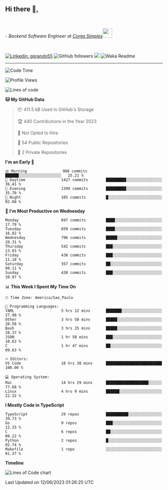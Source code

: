 <h2>Hi there  👋,</h2> </br>

<p><em>- Backend Software Engineer at <a href="https://contasimples.com">Conta Simples</a><img src="https://media.giphy.com/media/WUlplcMpOCEmTGBtBW/giphy.gif" width="30"> 
</em></p></br>


[![Linkedin: gprando55](https://img.shields.io/badge/-gprando55-blue?style=flat-square&logo=Linkedin&logoColor=white&link=https://www.linkedin.com/in/prandogabriel/)](https://www.linkedin.com/in/prandogabriel)
![GitHub followers](https://img.shields.io/github/followers/prandogabriel?label=Follow&style=social)
![](https://visitor-badge.glitch.me/badge?page_id=prandogabriel.prandogabriel)
![Waka Readme](https://github.com/prandogabriel/prandogabriel/workflows/Waka%20Readme/badge.svg)

---
<!--START_SECTION:waka-->
![Code Time](http://img.shields.io/badge/Code%20Time-2%2C442%20hrs%2048%20mins-blue)

![Profile Views](http://img.shields.io/badge/Profile%20Views-26-blue)

![Lines of code](https://img.shields.io/badge/From%20Hello%20World%20I%27ve%20Written-3.2%20million%20lines%20of%20code-blue)

**🐱 My GitHub Data** 

> 📦 411.5 kB Used in GitHub's Storage 
 > 
> 🏆 440 Contributions in the Year 2023
 > 
> 🚫 Not Opted to Hire
 > 
> 📜 54 Public Repositories 
 > 
> 🔑 2 Private Repositories 
 > 
**I'm an Early 🐤** 

```text
🌞 Morning                988 commits         ██████░░░░░░░░░░░░░░░░░░░   25.21 % 
🌆 Daytime                1427 commits        █████████░░░░░░░░░░░░░░░░   36.41 % 
🌃 Evening                1399 commits        █████████░░░░░░░░░░░░░░░░   35.70 % 
🌙 Night                  105 commits         █░░░░░░░░░░░░░░░░░░░░░░░░   02.68 % 
```
📅 **I'm Most Productive on Wednesday** 

```text
Monday                   697 commits         ████░░░░░░░░░░░░░░░░░░░░░   17.79 % 
Tuesday                  659 commits         ████░░░░░░░░░░░░░░░░░░░░░   16.82 % 
Wednesday                796 commits         █████░░░░░░░░░░░░░░░░░░░░   20.31 % 
Thursday                 542 commits         ███░░░░░░░░░░░░░░░░░░░░░░   13.83 % 
Friday                   438 commits         ███░░░░░░░░░░░░░░░░░░░░░░   11.18 % 
Saturday                 357 commits         ██░░░░░░░░░░░░░░░░░░░░░░░   09.11 % 
Sunday                   430 commits         ███░░░░░░░░░░░░░░░░░░░░░░   10.97 % 
```


📊 **This Week I Spent My Time On** 

```text
🕑︎ Time Zone: America/Sao_Paulo

💬 Programming Languages: 
YAML                     5 hrs 12 mins       ███████░░░░░░░░░░░░░░░░░░   27.90 % 
Other                    3 hrs 50 mins       █████░░░░░░░░░░░░░░░░░░░░   20.58 % 
Bash                     3 hrs 25 mins       █████░░░░░░░░░░░░░░░░░░░░   18.37 % 
JSON                     1 hr 58 mins        ███░░░░░░░░░░░░░░░░░░░░░░   10.63 % 
C                        1 hr 47 mins        ██░░░░░░░░░░░░░░░░░░░░░░░   09.63 % 

🔥 Editors: 
VS Code                  18 hrs 38 mins      █████████████████████████   100.00 % 

💻 Operating System: 
Mac                      14 hrs 29 mins      ███████████████████░░░░░░   77.68 % 
Linux                    4 hrs 9 mins        ██████░░░░░░░░░░░░░░░░░░░   22.32 % 
```

**I Mostly Code in TypeScript** 

```text
TypeScript               29 repos            ██████████░░░░░░░░░░░░░░░   39.73 % 
Go                       9 repos             ███░░░░░░░░░░░░░░░░░░░░░░   12.33 % 
C                        6 repos             ██░░░░░░░░░░░░░░░░░░░░░░░   08.22 % 
Python                   2 repos             █░░░░░░░░░░░░░░░░░░░░░░░░   02.74 % 
Makefile                 1 repo              ░░░░░░░░░░░░░░░░░░░░░░░░░   01.37 % 
```



**Timeline**

![Lines of Code chart](https://raw.githubusercontent.com/prandogabriel/prandogabriel/master/assets/bar_graph.png)


 Last Updated on 12/06/2023 01:26:25 UTC
<!--END_SECTION:waka-->
